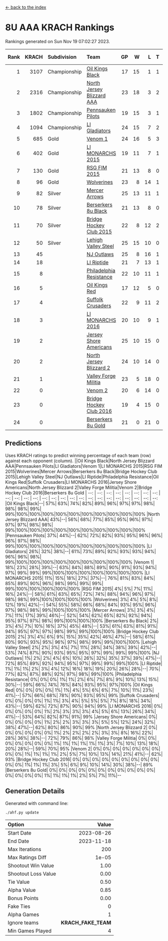 [<- back to the index](readme.md)
# 8U AAA KRACH Rankings
Rankings generated on Sun Nov 19 07:02:27 2023.

Rank|KRACH|Subdivision|Team|GP|W|L|T|OTW|OTL|SoS|Exp Wins|Win Diff
---:|---:|:---|:---|---:|---:|---:|---:|---:|---:|---:|---:|---:
1|3107|Championship|[Oil Kings Black](https://gamesheetstats.com/seasons/3659/teams/140206/schedule)|17|15|1|1|1|0|396|16.3|-0.0
2|2316|Championship|[North Jersey Blizzard AAA](https://gamesheetstats.com/seasons/3659/teams/140205/schedule)|23|18|3|2|0|0|627|19.8|-0.0
3|1802|Championship|[Pennsauken Pilots](https://gamesheetstats.com/seasons/3659/teams/140208/schedule)|19|15|3|1|0|0|555|16.3|-0.0
4|1094|Championship|[LI Gladiators](https://gamesheetstats.com/seasons/3659/teams/140201/schedule)|24|15|7|2|0|0|1034|16.8|-0.0
5|685|Gold|[Venom 1](https://gamesheetstats.com/seasons/3659/teams/140213/schedule)|24|16|5|3|1|1|664|18.3|-0.0
6|402|Gold|[LI MONARCHS 2015](https://gamesheetstats.com/seasons/3659/teams/140198/schedule)|19|11|7|1|0|0|671|12.3|-0.0
7|130|Gold|[RSG FIM 2015](https://gamesheetstats.com/seasons/3659/teams/140210/schedule)|21|13|8|0|0|1|526|13.8|-0.0
8|96|Gold|[Wolverines](https://gamesheetstats.com/seasons/3659/teams/140215/schedule)|23|8|14|1|0|0|1008|9.3|-0.0
9|82|Silver|[Mercer Arrows](https://gamesheetstats.com/seasons/3659/teams/140202/schedule)|25|13|11|1|2|0|347|14.3|-0.0
10|78|Silver|[Berserkers 8u Black](https://gamesheetstats.com/seasons/3659/teams/140192/schedule)|21|13|8|0|0|0|272|13.8|-0.0
11|70|Silver|[Bridge Hockey Club 2015](https://gamesheetstats.com/seasons/3659/teams/140194/schedule)|22|8|12|2|0|2|501|9.8|-0.0
12|50|Silver|[Lehigh Valley Steel](https://gamesheetstats.com/seasons/3659/teams/140197/schedule)|25|15|10|0|1|0|431|15.9|0.0
13|45||[NJ Outlaws](https://gamesheetstats.com/seasons/3659/teams/140203/schedule)|25|8|16|1|1|2|682|9.3|-0.0
14|18||[LI Riptide](https://gamesheetstats.com/seasons/3659/teams/140200/schedule)|21|7|13|1|0|0|568|8.4|0.0
15|8||[Philadelphia Resistance](https://gamesheetstats.com/seasons/3659/teams/140209/schedule)|22|10|11|1|0|0|84|11.4|0.0
16|5||[Oil Kings Red](https://gamesheetstats.com/seasons/3659/teams/140207/schedule)|17|12|5|0|0|0|11|12.9|0.0
17|4||[Suffolk Crusaders](https://gamesheetstats.com/seasons/3659/teams/140211/schedule)|22|9|11|2|0|1|75|10.9|0.0
18|3||[LI MONARCHS 2016](https://gamesheetstats.com/seasons/3659/teams/140199/schedule)|20|10|9|1|1|0|13|11.4|0.0
19|2||[Jersey Shore Americans](https://gamesheetstats.com/seasons/3659/teams/140196/schedule)|25|10|15|0|0|1|99|10.9|0.0
20|2||[North Jersey Blizzard 2](https://gamesheetstats.com/seasons/3659/teams/140204/schedule)|24|10|14|0|2|1|17|10.9|0.0
21|1||[Valley Forge Militia](https://gamesheetstats.com/seasons/3659/teams/140212/schedule)|23|5|18|0|0|1|154|5.9|0.0
22|0||[Venom 2](https://gamesheetstats.com/seasons/3659/teams/140214/schedule)|20|6|14|0|1|0|4|6.9|0.0
23|0||[Bridge Hockey Club 2016](https://gamesheetstats.com/seasons/3659/teams/140195/schedule)|19|4|15|0|0|0|8|4.9|0.0
24|0||[Berserkers 8u Gold](https://gamesheetstats.com/seasons/3659/teams/140193/schedule)|21|0|21|0|0|0|8|0.9|0.0

## Predictions
Uses KRACH ratings to predict winning percentage of each team (row) against each opponent (column).
||Oil Kings Black|North Jersey Blizzard AAA|Pennsauken Pilots|LI Gladiators|Venom 1|LI MONARCHS 2015|RSG FIM 2015|Wolverines|Mercer Arrows|Berserkers 8u Black|Bridge Hockey Club 2015|Lehigh Valley Steel|NJ Outlaws|LI Riptide|Philadelphia Resistance|Oil Kings Red|Suffolk Crusaders|LI MONARCHS 2016|Jersey Shore Americans|North Jersey Blizzard 2|Valley Forge Militia|Venom 2|Bridge Hockey Club 2016|Berserkers 8u Gold
| --: | --: | --: | --: | --: | --: | --: | --: | --: | --: | --: | --: | --: | --: | --: | --: | --: | --: | --: | --: | --: | --: | --: | --: | --: 
|Oil Kings Black|--| 57%| 63%| 74%| 82%| 89%| 96%| 97%| 97%| 98%| 98%| 98%| 99%| 99%|100%|100%|100%|100%|100%|100%|100%|100%|100%|100%
|North Jersey Blizzard AAA| 43%|--| 56%| 68%| 77%| 85%| 95%| 96%| 97%| 97%| 97%| 98%| 98%| 99%|100%|100%|100%|100%|100%|100%|100%|100%|100%|100%
|Pennsauken Pilots| 37%| 44%|--| 62%| 72%| 82%| 93%| 95%| 96%| 96%| 96%| 97%| 98%| 99%|100%|100%|100%|100%|100%|100%|100%|100%|100%|100%
|LI Gladiators| 26%| 32%| 38%|--| 61%| 73%| 89%| 92%| 93%| 93%| 94%| 96%| 96%| 98%| 99%|100%|100%|100%|100%|100%|100%|100%|100%|100%
|Venom 1| 18%| 23%| 28%| 39%|--| 63%| 84%| 88%| 89%| 90%| 91%| 93%| 94%| 97%| 99%| 99%| 99%|100%|100%|100%|100%|100%|100%|100%
|LI MONARCHS 2015| 11%| 15%| 18%| 27%| 37%|--| 76%| 81%| 83%| 84%| 85%| 89%| 90%| 96%| 98%| 99%| 99%| 99%| 99%|100%|100%|100%|100%|100%
|RSG FIM 2015|  4%|  5%|  7%| 11%| 16%| 24%|--| 58%| 61%| 63%| 65%| 72%| 74%| 88%| 94%| 96%| 97%| 98%| 98%| 99%|100%|100%|100%|100%
|Wolverines|  3%|  4%|  5%|  8%| 12%| 19%| 42%|--| 54%| 55%| 58%| 66%| 68%| 84%| 93%| 95%| 96%| 97%| 98%| 98%| 99%|100%|100%|100%
|Mercer Arrows|  3%|  3%|  4%|  7%| 11%| 17%| 39%| 46%|--| 52%| 54%| 62%| 65%| 82%| 92%| 94%| 95%| 97%| 97%| 98%| 99%|100%|100%|100%
|Berserkers 8u Black|  2%|  3%|  4%|  7%| 10%| 16%| 37%| 45%| 48%|--| 53%| 61%| 63%| 81%| 91%| 94%| 95%| 97%| 97%| 98%| 99%| 99%|100%|100%
|Bridge Hockey Club 2015|  2%|  3%|  4%|  6%|  9%| 15%| 35%| 42%| 46%| 47%|--| 58%| 61%| 80%| 90%| 93%| 95%| 96%| 97%| 98%| 99%| 99%|100%|100%
|Lehigh Valley Steel|  2%|  2%|  3%|  4%|  7%| 11%| 28%| 34%| 38%| 39%| 42%|--| 53%| 74%| 87%| 90%| 93%| 95%| 95%| 97%| 99%| 99%| 99%|100%
|NJ Outlaws|  1%|  2%|  2%|  4%|  6%| 10%| 26%| 32%| 35%| 37%| 39%| 47%|--| 72%| 85%| 89%| 92%| 94%| 95%| 97%| 99%| 99%| 99%|100%
|LI Riptide|  1%|  1%|  1%|  2%|  3%|  4%| 12%| 16%| 18%| 19%| 20%| 26%| 28%|--| 70%| 77%| 82%| 87%| 88%| 92%| 97%| 98%| 99%|100%
|Philadelphia Resistance|  0%|  0%|  0%|  1%|  1%|  2%|  6%|  7%|  8%|  9%| 10%| 13%| 15%| 30%|--| 59%| 66%| 74%| 76%| 84%| 93%| 95%| 97%|100%
|Oil Kings Red|  0%|  0%|  0%|  0%|  1%|  1%|  4%|  5%|  6%|  6%|  7%| 10%| 11%| 23%| 41%|--| 57%| 66%| 68%| 78%| 90%| 93%| 95%| 99%
|Suffolk Crusaders|  0%|  0%|  0%|  0%|  1%|  1%|  3%|  4%|  5%|  5%|  5%|  7%|  8%| 18%| 34%| 43%|--| 59%| 62%| 72%| 87%| 90%| 94%| 99%
|LI MONARCHS 2016|  0%|  0%|  0%|  0%|  0%|  1%|  2%|  3%|  3%|  3%|  4%|  5%|  6%| 13%| 26%| 34%| 41%|--| 53%| 64%| 82%| 87%| 91%| 99%
|Jersey Shore Americans|  0%|  0%|  0%|  0%|  0%|  1%|  2%|  2%|  3%|  3%|  3%|  5%|  5%| 12%| 24%| 32%| 38%| 47%|--| 62%| 80%| 86%| 90%| 99%
|North Jersey Blizzard 2|  0%|  0%|  0%|  0%|  0%|  0%|  1%|  2%|  2%|  2%|  2%|  3%|  3%|  8%| 16%| 22%| 28%| 36%| 38%|--| 72%| 79%| 86%| 98%
|Valley Forge Militia|  0%|  0%|  0%|  0%|  0%|  0%|  0%|  1%|  1%|  1%|  1%|  1%|  1%|  3%|  7%| 10%| 13%| 18%| 20%| 28%|--| 59%| 70%| 95%
|Venom 2|  0%|  0%|  0%|  0%|  0%|  0%|  0%|  0%|  0%|  1%|  1%|  1%|  1%|  2%|  5%|  7%| 10%| 13%| 14%| 21%| 41%|--| 62%| 93%
|Bridge Hockey Club 2016|  0%|  0%|  0%|  0%|  0%|  0%|  0%|  0%|  0%|  0%|  0%|  1%|  1%|  1%|  3%|  5%|  6%|  9%| 10%| 14%| 30%| 38%|--| 89%
|Berserkers 8u Gold|  0%|  0%|  0%|  0%|  0%|  0%|  0%|  0%|  0%|  0%|  0%|  0%|  0%|  0%|  0%|  1%|  1%|  1%|  1%|  2%|  5%|  7%| 11%|--

## Generation Details

Generated with command line:
```
./ahf.py update
```

| Option | Value |
| :----- | ----: |
| Start Date | 2023-08-26 |
| End Date | 2023-11-18 |
| Max Iterations | 200 |
| Max Ratings Diff | 1e-05 |
| Shootout Win Value | 1.00 |
| Shootout Loss Value | 0.00 |
| Tie Value | 0.50 |
| Alpha Value | 0.85 |
| Bonus Points | 0.00 |
| Fake Ties | 0 |
| Alpha Games | 1 |
| Ignore teams | __KRACH_FAKE_TEAM__ |
| Min Games Played | 4 |

